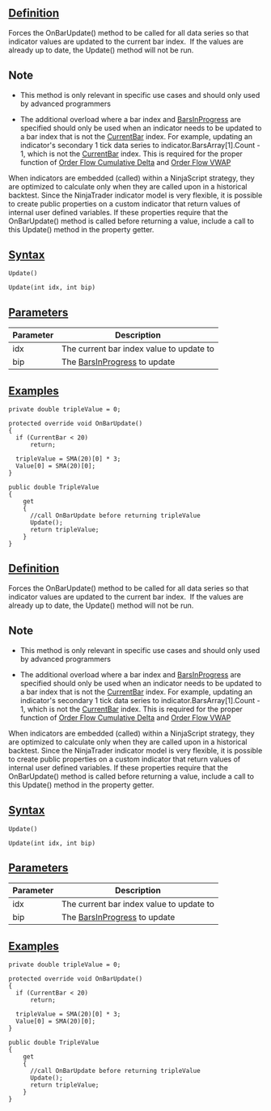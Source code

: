 ## [Definition](https://developer.ninjatrader.com/docs/desktop/update\#definition)

Forces the OnBarUpdate() method to be called for all data series so that indicator values are updated to the current bar index.  If the values are already up to date, the Update() method will not be run.

## Note

- This method is only relevant in specific use cases and should only used by advanced programmers

- The additional overload where a bar index and [BarsInProgress](https://developer.ninjatrader.com/docs/desktop/barsinprogress) are specified should only be used when an indicator needs to be updated to a bar index that is not the [CurrentBar](https://developer.ninjatrader.com/docs/desktop/currentbar) index. For example, updating an indicator's secondary 1 tick data series to indicator.BarsArray\[1\].Count - 1, which is not the [CurrentBar](https://developer.ninjatrader.com/docs/desktop/currentbar) index. This is required for the proper function of [Order Flow Cumulative Delta](https://developer.ninjatrader.com/docs/desktop/order_flow_cumulative_delta) and [Order Flow VWAP](https://developer.ninjatrader.com/docs/desktop/order_flow_vwap)


When indicators are embedded (called) within a NinjaScript strategy, they are optimized to calculate only when they are called upon in a historical backtest. Since the NinjaTrader indicator model is very flexible, it is possible to create public properties on a custom indicator that return values of internal user defined variables. If these properties require that the OnBarUpdate() method is called before returning a value, include a call to this Update() method in the property getter.

## [Syntax](https://developer.ninjatrader.com/docs/desktop/update\#syntax)

`Update()`

`Update(int idx, int bip)`

## [Parameters](https://developer.ninjatrader.com/docs/desktop/update\#parameters)

| Parameter | Description |
| --- | --- |
| idx | The current bar index value to update to |
| bip | The [BarsInProgress](https://developer.ninjatrader.com/docs/desktop/barsinprogress) to update |

## [Examples](https://developer.ninjatrader.com/docs/desktop/update\#examples)

```jsx-150469391 csharp
private double tripleValue = 0;

protected override void OnBarUpdate()
{
  if (CurrentBar < 20)
      return;

  tripleValue = SMA(20)[0] * 3;
  Value[0] = SMA(20)[0];
}

public double TripleValue
{
    get
    {
      //call OnBarUpdate before returning tripleValue
      Update();
      return tripleValue;
    }
}

```

## [Definition](https://developer.ninjatrader.com/docs/desktop/update\#definition)

Forces the OnBarUpdate() method to be called for all data series so that indicator values are updated to the current bar index.  If the values are already up to date, the Update() method will not be run.

## Note

- This method is only relevant in specific use cases and should only used by advanced programmers

- The additional overload where a bar index and [BarsInProgress](https://developer.ninjatrader.com/docs/desktop/barsinprogress) are specified should only be used when an indicator needs to be updated to a bar index that is not the [CurrentBar](https://developer.ninjatrader.com/docs/desktop/currentbar) index. For example, updating an indicator's secondary 1 tick data series to indicator.BarsArray\[1\].Count - 1, which is not the [CurrentBar](https://developer.ninjatrader.com/docs/desktop/currentbar) index. This is required for the proper function of [Order Flow Cumulative Delta](https://developer.ninjatrader.com/docs/desktop/order_flow_cumulative_delta) and [Order Flow VWAP](https://developer.ninjatrader.com/docs/desktop/order_flow_vwap)


When indicators are embedded (called) within a NinjaScript strategy, they are optimized to calculate only when they are called upon in a historical backtest. Since the NinjaTrader indicator model is very flexible, it is possible to create public properties on a custom indicator that return values of internal user defined variables. If these properties require that the OnBarUpdate() method is called before returning a value, include a call to this Update() method in the property getter.

## [Syntax](https://developer.ninjatrader.com/docs/desktop/update\#syntax)

`Update()`

`Update(int idx, int bip)`

## [Parameters](https://developer.ninjatrader.com/docs/desktop/update\#parameters)

| Parameter | Description |
| --- | --- |
| idx | The current bar index value to update to |
| bip | The [BarsInProgress](https://developer.ninjatrader.com/docs/desktop/barsinprogress) to update |

## [Examples](https://developer.ninjatrader.com/docs/desktop/update\#examples)

```jsx-150469391 csharp
private double tripleValue = 0;

protected override void OnBarUpdate()
{
  if (CurrentBar < 20)
      return;

  tripleValue = SMA(20)[0] * 3;
  Value[0] = SMA(20)[0];
}

public double TripleValue
{
    get
    {
      //call OnBarUpdate before returning tripleValue
      Update();
      return tripleValue;
    }
}

```